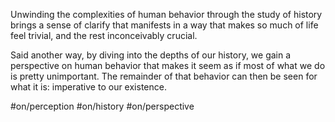 Unwinding the complexities of human behavior through the study of history brings a sense of clarify that manifests in a way that makes so much of life feel trivial, and the rest inconceivably crucial.

Said another way, by diving into the depths of our history, we gain a perspective on human behavior that makes it seem as if most of what we do is pretty unimportant. The remainder of that behavior can then be seen for what it is: imperative to our existence.


#on/perception #on/history #on/perspective 